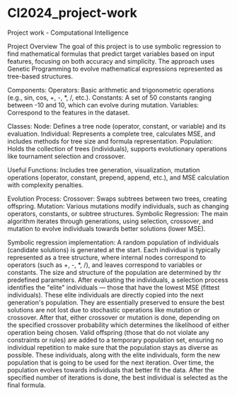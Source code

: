 # CI2024_project-work
Project work - Computational Intelligence

Project Overview
The goal of this project is to use symbolic regression to find mathematical formulas that predict target variables based on input features, focusing on both accuracy and simplicity. The approach uses Genetic Programming to evolve mathematical expressions represented as tree-based structures.

Components:
Operators: Basic arithmetic and trigonometric operations (e.g., sin, cos, +, -, *, /, etc.).
Constants: A set of 50 constants ranging between -10 and 10, which can evolve during mutation.
Variables: Correspond to the features in the dataset.

Classes:
Node: Defines a tree node (operator, constant, or variable) and its evaluation.
Individual: Represents a complete tree, calculates MSE, and includes methods for tree size and formula representation.
Population: Holds the collection of trees (individuals), supports evolutionary operations like tournament selection and crossover.

Useful Functions: Includes tree generation, visualization, mutation operations (operator, constant, prepend, append, etc.), and MSE calculation with complexity penalties.

Evolution Process:
Crossover: Swaps subtrees between two trees, creating offspring.
Mutation: Various mutations modify individuals, such as changing operators, constants, or subtree structures.
Symbolic Regression: The main algorithm iterates through generations, using selection, crossover, and mutation to evolve individuals towards better solutions (lower MSE).

Symbolic regression implementation:
A random population of individuals (candidate solutions) is generated at the start. Each
individual is typically represented as a tree structure, where internal nodes correspond to
operators (such as +, -, *, /), and leaves correspond to variables or constants. The size and
structure of the population are determined by thr predefined parameters.
After evaluating the individuals, a selection process identifies the "elite" individuals — those
that have the lowest MSE (fittest individuals). These elite individuals are directly copied into
the next generation's population. They are essentially preserved to ensure the best
solutions are not lost due to stochastic operations like mutation or crossover.
After that, either crossover or mutation is done, depending on the specified crossover
probability which determines the likelihood of either operation being chosen. Valid offspring
(those that do not violate any constraints or rules) are added to a temporary population set,
ensuring no individual repetition to make sure that the population stays as diverse as
possible.
These individuals, along with the elite individuals, form the new population that is going to
be used for the next iteration. Over time, the population evolves towards individuals that
better fit the data.
After the specified number of iterations is done, the best individual is selected as the final
formula.